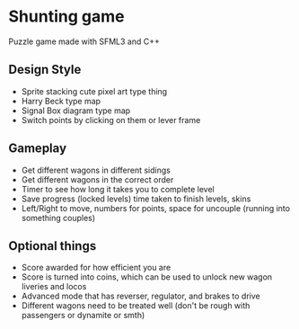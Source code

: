 # Shunting game
Puzzle game made with SFML3 and C++

## Design Style
- Sprite stacking cute pixel art type thing
- Harry Beck type map
- Signal Box diagram type map
- Switch points by clicking on them or lever frame

## Gameplay
- Get different wagons in different sidings
- Get different wagons in the correct order
- Timer to see how long it takes you to complete level
- Save progress (locked levels) time taken to finish levels, skins
- Left/Right to move, numbers for points, space for uncouple (running into something couples)

## Optional things
- Score awarded for how efficient you are
- Score is turned into coins, which can be used to unlock new wagon liveries and locos
- Advanced mode that has reverser, regulator, and brakes to drive
- Different wagons need to be treated well (don't be rough with passengers or dynamite or smth)